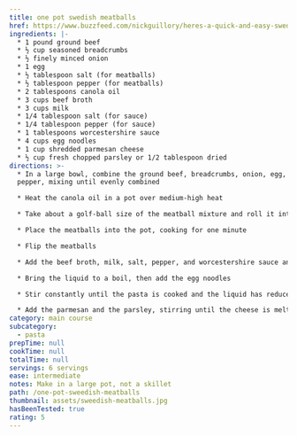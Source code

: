 ```yaml
---
title: one pot swedish meatballs
href: https://www.buzzfeed.com/nickguillory/heres-a-quick-and-easy-swedish-meatball-pasta-dinner-that-yo?utm_term=.qtexxopnm.xsv779kej
ingredients: |-
  * 1 pound ground beef
  * ½ cup seasoned breadcrumbs
  * ½ finely minced onion
  * 1 egg
  * ½ tablespoon salt (for meatballs)
  * ½ tablespoon pepper (for meatballs)
  * 2 tablespoons canola oil
  * 3 cups beef broth
  * 3 cups milk
  * 1/4 tablespoon salt (for sauce)
  * 1/4 tablespoon pepper (for sauce)
  * 1 tablespoons worcestershire sauce
  * 4 cups egg noodles
  * 1 cup shredded parmesan cheese
  * ½ cup fresh chopped parsley or 1/2 tablespoon dried
directions: >-
  * In a large bowl, combine the ground beef, breadcrumbs, onion, egg, salt, and
  pepper, mixing until evenly combined

  * Heat the canola oil in a pot over medium-high heat

  * Take about a golf-ball size of the meatball mixture and roll it into balls

  * Place the meatballs into the pot, cooking for one minute

  * Flip the meatballs

  * Add the beef broth, milk, salt, pepper, and worcestershire sauce and give it a stir

  * Bring the liquid to a boil, then add the egg noodles

  * Stir constantly until the pasta is cooked and the liquid has reduced to a sauce that coats the noodles, about seven to eight minutes

  * Add the parmesan and the parsley, stirring until the cheese is melted
category: main course
subcategory:
  - pasta
prepTime: null
cookTime: null
totalTime: null
servings: 6 servings
ease: intermediate
notes: Make in a large pot, not a skillet
path: /one-pot-sweedish-meatballs
thumbnail: assets/sweedish-meatballs.jpg
hasBeenTested: true
rating: 5
---
```

